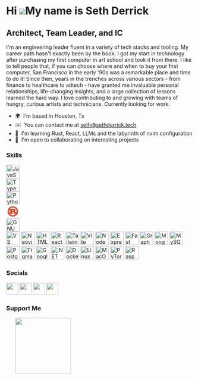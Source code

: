 Hi ![](https://user-images.githubusercontent.com/18350557/176309783-0785949b-9127-417c-8b55-ab5a4333674e.gif)My name is Seth Derrick
====================================================================================================================================

Architect, Team Leader, and IC
------------------------------

I'm an engineering leader fluent in a variety of tech stacks and tooling. My career path hasn't exactly been by the book; I got my start in technology after purchasing my first computer in art school and took it from there. I like to tell people that, if you can choose where and when to buy your first computer, San Francisco in the early '90s was a remarkable place and time to do it! Since then, years in the trenches across various sectors - from finance to healthcare to adtech - have granted me invaluable personal relationships, life-changing insights, and a large collection of lessons learned the hard way. I love contributing to and growing with teams of hungry, curious artists and technicians. Currently looking for work.

* 🌍  I'm based in Houston, Tx
* ✉️  You can contact me at [seth@sethderrick.tech](mailto:seth@sethderrick.tech)
* 🧠  I'm learning Rust, React, LLMs and the labyrinth of nvim configuration
* 🤝  I'm open to collaborating on interesting projects

### Skills

<p align="left">
  <a style="text-decoration: none;" href="https://developer.mozilla.org/en-US/docs/Web/JavaScript" target="_blank" rel="noreferrer">
    <img style="display: block;" src="https://raw.githubusercontent.com/danielcranney/readme-generator/main/public/icons/skills/javascript-colored.svg" width="36" height="36" alt="JavaScript" />
  </a>
  <a style="text-decoration: none;" href="https://www.typescriptlang.org/" target="_blank" rel="noreferrer">
    <img style="display: block;" src="https://raw.githubusercontent.com/danielcranney/readme-generator/main/public/icons/skills/typescript-colored.svg" width="36" height="36" alt="TypeScript" />
  </a>
  <a style="text-decoration: none;" href="https://www.python.org/" target="_blank" rel="noreferrer">
    <img style="display: block;" src="https://raw.githubusercontent.com/danielcranney/readme-generator/main/public/icons/skills/python-colored.svg" width="36" height="36" alt="Python" />
  </a>
  <a style="text-decoration: none;" href="https://www.rust-lang.org/" target="_blank" rel="noreferrer">
    <svg xmlns="http://www.w3.org/2000/svg" viewBox="0 0 128 128" width="36" height="36">
      <script xmlns=""/>
        <path d="M62.271 10.88c-.189.11-.982 1.248-1.763 2.529-1.96 3.217-1.982 3.219-4.615.448-1.713-1.802-2.127-2.132-2.679-2.128-.359.002-.812.124-1.008.271-.195.147-.748 1.317-1.228 2.6-1.099 2.939-1.152 3.034-1.761 3.151-.375.071-1.097-.331-2.828-1.574-1.278-.919-2.532-1.67-2.786-1.67-1.054 0-1.351.576-1.853 3.593-.638 3.836-.616 3.823-4.074 2.252-1.396-.633-2.72-1.152-2.943-1.152-.223 0-.646.24-.939.533-.532.533-.533.535-.388 3.468l.146 2.936-.555.297c-.492.263-.831.231-3.009-.284-2.843-.671-3.443-.653-4.019.122l-.421.566.565 2.421c.31 1.331.609 2.613.665 2.848.055.234-.04.609-.212.832-.284.367-.586.4-3.217.36-4.453-.07-4.706.312-2.866 4.328.585 1.275 1.064 2.433 1.064 2.572 0 .734-.585 1.001-3.098 1.411-1.406.229-2.628.417-2.716.417-.088 0-.352.192-.586.426-.765.765-.548 1.483 1.187 3.932 2.161 3.05 2.157 3.061-1.413 4.427-4.06 1.553-4.142 1.936-1.051 4.868 2.879 2.73 2.882 2.69-.377 4.739-2.469 1.551-2.507 1.588-2.57 2.429-.076 1.023-.058 1.041 2.89 2.842 2.915 1.78 2.915 1.834.054 4.541-3.077 2.91-2.982 3.335 1.081 4.868 3.55 1.339 3.555 1.355 1.39 4.405-1.227 1.729-1.618 2.449-1.618 2.983 0 .999.52 1.254 3.627 1.776 2.617.441 3.2.7 3.2 1.422 0 .148-.48 1.316-1.067 2.594-1.826 3.977-1.618 4.308 2.704 4.308 4.025 0 3.918-.123 3.051 3.507-.654 2.736-.664 3.26-.072 3.851.453.454 1.307.403 3.978-.236 2.04-.487 2.398-.521 2.871-.268l.54.289-.146 2.935c-.145 2.934-.144 2.936.388 3.469.293.293.722.533.952.533.23 0 1.554-.516 2.943-1.147 3.447-1.565 3.425-1.578 4.061 2.246.504 3.031.798 3.594 1.874 3.594.267 0 1.494-.72 2.728-1.6 2.167-1.546 2.729-1.788 3.306-1.421.149.094.727 1.364 1.284 2.822.819 2.144 1.119 2.702 1.575 2.92.868.416 1.405.082 3.445-2.14 2.463-2.683 2.564-2.67 4.575.589 2.221 3.598 2.796 3.59 5.073-.073 1.962-3.156 1.939-3.154 4.591-.384 1.761 1.838 2.136 2.131 2.73 2.131.379 0 .832-.142 1.005-.316.174-.174.75-1.459 1.28-2.855.53-1.397 1.079-2.613 1.221-2.703.561-.357 1.142-.106 3.306 1.43 1.274.905 2.473 1.6 2.758 1.6 1.058 0 1.44-.751 1.88-3.703.376-2.517.452-2.758.947-3.009.487-.247.779-.164 3.063.873 1.389.63 2.713 1.146 2.943 1.146.23 0 .666-.247.967-.549l.549-.548-.151-2.815c-.144-2.688-.131-2.832.298-3.22.441-.399.486-.397 2.952.166 2.986.682 3.543.7 4.104.139.548-.548.542-.668-.208-3.831-.841-3.548-.954-3.422 3.088-3.422 2.755 0 3.062-.039 3.413-.426.586-.648.447-1.39-.732-3.903-.595-1.266-1.078-2.418-1.074-2.56.02-.747.607-1.002 3.32-1.443 1.66-.269 2.902-.581 3.127-.784.754-.681.477-1.567-1.244-3.98-2.157-3.024-2.148-3.053 1.306-4.326 4.136-1.524 4.254-2.032 1.159-4.973-2.867-2.724-2.868-2.709.272-4.637 3.796-2.33 3.802-2.855.067-5.173-3.212-1.993-3.21-1.965-.331-4.699 3.088-2.934 3.004-3.318-1.057-4.871-3.584-1.371-3.595-1.405-1.417-4.394 1.297-1.78 1.618-2.371 1.618-2.981 0-1.066-.478-1.305-3.622-1.813-2.627-.424-3.205-.682-3.205-1.429 0-.142.48-1.285 1.067-2.542 1.149-2.461 1.31-3.446.66-4.035-.349-.316-.817-.361-3.321-.32-2.62.044-2.955.007-3.318-.358-.397-.399-.393-.455.227-3.042.76-3.17.763-3.247.138-3.834-.634-.596-1.03-.586-3.941.099-2.121.5-2.472.533-2.954.275l-.547-.293.151-2.926.152-2.925-.547-.547c-.301-.301-.728-.547-.95-.547-.221 0-1.538.523-2.926 1.161-2.318 1.067-2.567 1.138-3.068.876-.5-.262-.583-.52-1.01-3.127-.493-3.016-.798-3.603-1.869-3.603-.254 0-1.513.755-2.798 1.678-2.11 1.516-2.393 1.659-2.919 1.476-.435-.152-.688-.483-.997-1.306-.229-.606-.667-1.774-.975-2.595-.622-1.656-.969-2.027-1.901-2.027-.52 0-.991.374-2.679 2.127-2.653 2.756-2.663 2.755-4.614-.445-.78-1.279-1.595-2.421-1.812-2.537-.488-.262-1.062-.261-1.511.002m2.418 9.635c2.311 1.645 1.082 5.512-1.752 5.512-2.75 0-4.135-3.313-2.171-5.194 1.108-1.062 2.697-1.191 3.923-.318m-2.906 10.214c1.515.576 2.137.23 5.596-3.104l2.599-2.506 1.1.146c3.45.458 10.312 3.472 14.255 6.261 3.623 2.564 8.438 7.786 10.49 11.377l.439.769-1.944 4.38c-1.07 2.409-1.945 4.633-1.945 4.944 0 .717.47 1.851.923 2.226.191.159 2.006 1.033 4.033 1.942l3.684 1.654.145.937c.187 1.221.212 4.22.042 5.072l-.133.666h-2.103c-2.439 0-2.251-.218-2.383 2.774-.096 2.169-.62 3.368-1.812 4.144-1.942 1.267-5.149 1.037-6.509-.466-.209-.231-.615-1.392-.903-2.581-.841-3.473-1.971-5.423-4.241-7.32-.717-.599-1.303-1.158-1.303-1.243 0-.084.788-.748 1.752-1.473 3.51-2.646 5.528-5.726 5.75-8.777.423-5.819-4.213-11.243-11.109-13.001-1.635-.417-2.333-.43-22.56-.43-11.48 0-20.873-.075-20.873-.166 0-.215 2.551-2.691 4.054-3.933 4.127-3.412 9.488-6.097 15.04-7.531l1.92-.497 2.728 2.766c1.501 1.521 2.972 2.857 3.268 2.97M27.432 48.526c1.257.823 1.772 2.891 1.03 4.134-1.148 1.924-4.056 2.005-5.205.145-1.671-2.702 1.547-6.001 4.175-4.279m74.05.105c3.288 2.005.74 6.937-2.78 5.38-2.35-1.04-2.425-4.252-.127-5.424.959-.489 2.061-.472 2.907.044M37.12 60.907v12.266H26.276l-.43-1.866c-.846-3.675-1.202-7.477-.989-10.591l.149-2.188 3.728-1.672c2.339-1.048 3.843-1.847 4.037-2.144.848-1.293.767-2.217-.423-4.845l-.556-1.227h5.328v12.267m31.22-11.733c2.322.604 3.549 1.833 3.552 3.556.002 1.265-.625 2.059-2.18 2.761-1.101.498-1.276.51-8.219.578l-7.093.068v-7.284h6.355c4.964 0 6.625.07 7.585.321m-2.396 17.602c1.151.32 2.512 1.32 3.21 2.359.733 1.092 1.162 2.512 2.178 7.216.858 3.976 1.41 5.276 2.956 6.968 1.915 2.095 1.471 2.014 11.037 2.014 4.581 0 8.328.073 8.328.163 0 .161-3.155 3.891-3.291 3.891-.039 0-1.687-.345-3.662-.767-5.577-1.191-5.778-1.051-7.058 4.926l-.823 3.84-.743.366c-1.24.612-5.27 1.872-7.359 2.302-3.452.71-7.209.95-10.511.671-5.629-.477-13.083-2.661-13.374-3.92-.062-.267-.437-1.995-.832-3.841-.396-1.846-.877-3.597-1.069-3.891-.923-1.408-1.894-1.495-6.164-.55-1.617.358-3.028.65-3.136.65-.203 0-3.204-3.47-3.204-3.704 0-.073 7.128-.158 15.84-.188l15.84-.054.057-5.627c.04-3.973-.015-5.714-.187-5.92-.192-.232-1.214-.293-4.91-.293H54.4V66.56l5.387.001c2.962.001 5.733.098 6.157.215M41.536 92.365c2.519 1.535 1.311 5.557-1.668 5.554-3.055-.002-4.187-3.987-1.584-5.575.861-.525 2.374-.515 3.252.021m46.126.168c1.235.905 1.646 2.788.881 4.042-2.009 3.295-7.033.676-5.355-2.791.825-1.703 3.018-2.317 4.474-1.251" fill="#D04726" fill-rule="evenodd"/>
    </svg>
  </a>
  <a style="text-decoration: none;" href="https://www.gnu.org/software/bash/" target="_blank" rel="noreferrer">
    <img style="display: block;" src="https://raw.githubusercontent.com/danielcranney/readme-generator/main/public/icons/skills/gnubash-colored.svg" alt="GNU Bash" width="36" height="36" />
  </a>
  <a style="text-decoration: none;" href="https://code.visualstudio.com/" target="_blank" rel="noreferrer">
    <img src="https://raw.githubusercontent.com/danielcranney/readme-generator/main/public/icons/skills/visualstudiocode-colored.svg" alt="VS Code" width="36" height="36" />
  </a>
  <a style="text-decoration: none;" href="https://neovim.io/" target="_blank" rel="noreferrer">
    <img src="https://raw.githubusercontent.com/danielcranney/readme-generator/main/public/icons/skills/neovim-colored.svg" alt="Neovim" width="36" height="36" />
  </a>
  <a style="text-decoration: none;" href="https://developer.mozilla.org/en-US/docs/Glossary/HTML5" target="_blank" rel="noreferrer">
    <img src="https://raw.githubusercontent.com/danielcranney/readme-generator/main/public/icons/skills/html5-colored.svg" width="36" height="36" alt="HTML5" />
  </a>
  <a style="text-decoration: none;" href="https://reactjs.org/" target="_blank" rel="noreferrer">
    <img src="https://raw.githubusercontent.com/danielcranney/readme-generator/main/public/icons/skills/react-colored.svg" width="36" height="36" alt="React" />
  </a>
  <a style="text-decoration: none;" href="https://tailwindcss.com/" target="_blank" rel="noreferrer">
    <img src="https://raw.githubusercontent.com/danielcranney/readme-generator/main/public/icons/skills/tailwindcss-colored.svg" width="36" height="36" alt="TailwindCSS" />
  </a>
  <a style="text-decoration: none;" href="https://vitejs.dev/" target="_blank" rel="noreferrer">
    <img src="https://raw.githubusercontent.com/danielcranney/readme-generator/main/public/icons/skills/vite-colored.svg" width="36" height="36" alt="Vite" />
  </a>
  <a style="text-decoration: none;" href="https://nodejs.org/en/" target="_blank" rel="noreferrer">
    <img src="https://raw.githubusercontent.com/danielcranney/readme-generator/main/public/icons/skills/nodejs-colored.svg" width="36" height="36" alt="NodeJS" />
  </a>
  <a style="text-decoration: none;" href="https://expressjs.com/" target="_blank" rel="noreferrer">
    <img src="https://raw.githubusercontent.com/danielcranney/readme-generator/main/public/icons/skills/express-colored.svg" width="36" height="36" alt="Express" />
  </a>
  <a style="text-decoration: none;" href="https://fastapi.tiangolo.com/" target="_blank" rel="noreferrer">
    <img src="https://raw.githubusercontent.com/danielcranney/readme-generator/main/public/icons/skills/fastapi-colored.svg" width="36" height="36" alt="Fast API" />
  </a>
  <a style="text-decoration: none;" href="https://graphql.org/" target="_blank" rel="noreferrer">
    <img src="https://raw.githubusercontent.com/danielcranney/readme-generator/main/public/icons/skills/graphql-colored.svg" width="36" height="36" alt="GraphQL" />
  </a>
  <a style="text-decoration: none;" href="https://www.mongodb.com/" target="_blank" rel="noreferrer">
    <img src="https://raw.githubusercontent.com/danielcranney/readme-generator/main/public/icons/skills/mongodb-colored.svg" width="36" height="36" alt="MongoDB" />
  </a>
  <a style="text-decoration: none;" href="https://www.mysql.com/" target="_blank" rel="noreferrer">
    <img src="https://raw.githubusercontent.com/danielcranney/readme-generator/main/public/icons/skills/mysql-colored.svg" width="36" height="36" alt="MySQL" />
  </a>
  <a style="text-decoration: none;" href="https://www.postgresql.org/" target="_blank" rel="noreferrer">
    <img src="https://raw.githubusercontent.com/danielcranney/readme-generator/main/public/icons/skills/postgresql-colored.svg" width="36" height="36" alt="PostgreSQL" />
  </a>
  <a style="text-decoration: none;" href="https://www.figma.com/" target="_blank" rel="noreferrer">
    <img src="https://raw.githubusercontent.com/danielcranney/readme-generator/main/public/icons/skills/figma-colored.svg" width="36" height="36" alt="Figma" />
  </a>
  <a style="text-decoration: none;" href="https://cloud.google.com/" target="_blank" rel="noreferrer">
    <img src="https://raw.githubusercontent.com/danielcranney/readme-generator/main/public/icons/skills/googlecloud-colored.svg" width="36" height="36" alt="Google Cloud" />
  </a>
  <a style="text-decoration: none;" href="https://dotnet.microsoft.com/en-us/" target="_blank" rel="noreferrer">
    <img src="https://raw.githubusercontent.com/danielcranney/readme-generator/main/public/icons/skills/dot-net-colored.svg" width="36" height="36" alt=".NET" />
  </a>
  <a style="text-decoration: none;" href="https://www.docker.com/" target="_blank" rel="noreferrer">
    <img src="https://raw.githubusercontent.com/danielcranney/readme-generator/main/public/icons/skills/docker-colored.svg" width="36" height="36" alt="Docker" />
  </a>
  <a style="text-decoration: none;" href="https://www.linux.org" target="_blank" rel="noreferrer">
    <img src="https://raw.githubusercontent.com/danielcranney/readme-generator/main/public/icons/skills/linux-colored.svg" width="36" height="36" alt="Linux" />
  </a>
  <a style="text-decoration: none;" href="https://apple.com" target="_blank" rel="noreferrer">
    <img src="https://raw.githubusercontent.com/danielcranney/readme-generator/main/public/icons/skills/macos-colored.svg" width="36" height="36" alt="MacOS" />
  </a>
  <a style="text-decoration: none;" href="https://pytorch.org/" target="_blank" rel="noreferrer">
    <img src="https://raw.githubusercontent.com/danielcranney/readme-generator/main/public/icons/skills/pytorch-colored.svg" width="36" height="36" alt="PyTorch" />
  </a>
  <a style="text-decoration: none;" href="https://www.raspberrypi.org/" target="_blank" rel="noreferrer">
    <img src="https://raw.githubusercontent.com/danielcranney/readme-generator/main/public/icons/skills/raspberrypi-colored.svg" width="36" height="36" alt="Raspberry Pi" />
  </a>
</p>



### Socials

<p align="left">
  <a style="text-decoration: none;" target="_blank" rel="noreferrer" href="https://www.github.com/sethderrick">
    <img height="32" width="32" src="https://raw.githubusercontent.com/danielcranney/readme-generator/main/public/icons/socials/github.svg">
  </a>
  <a style="text-decoration: none;" target="_blank" rel="noreferrer" href="https://sethderrick.hashnode.dev">
    <img height="32" width="32" src="https://raw.githubusercontent.com/danielcranney/readme-generator/main/public/icons/socials/hashnode.svg">
  </a>
  <a style="text-decoration: none;" target="_blank" rel="noreferrer" href="https://www.linkedin.com/in/sethderrick">
    <img height="32" width="32" src="https://raw.githubusercontent.com/danielcranney/readme-generator/main/public/icons/socials/linkedin.svg">
  </a>
  <a style="text-decoration: none;" target="_blank" rel="noreferrer" href="http://www.instagram.com/aggrohippy">
    <img height="32" width="32" src="https://raw.githubusercontent.com/danielcranney/readme-generator/main/public/icons/socials/instagram.svg">
  </a>
</p>

### Support Me

<ul style="list-style-type: none; margin: 0;">

<li style="display: inline-block; margin-right: 0.25rem;"><a href="https://www.ko-fi.com/sethderrick"><img src="https://storage.ko-fi.com/cdn/kofi2.png?v=3" width="150"/></a></li>

</ul>
